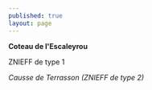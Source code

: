 ```yaml
---
published: true
layout: page
---
```



**Coteau de l'Escaleyrou**

ZNIEFF de type 1

_Causse de Terrasson (ZNIEFF de type 2)_
